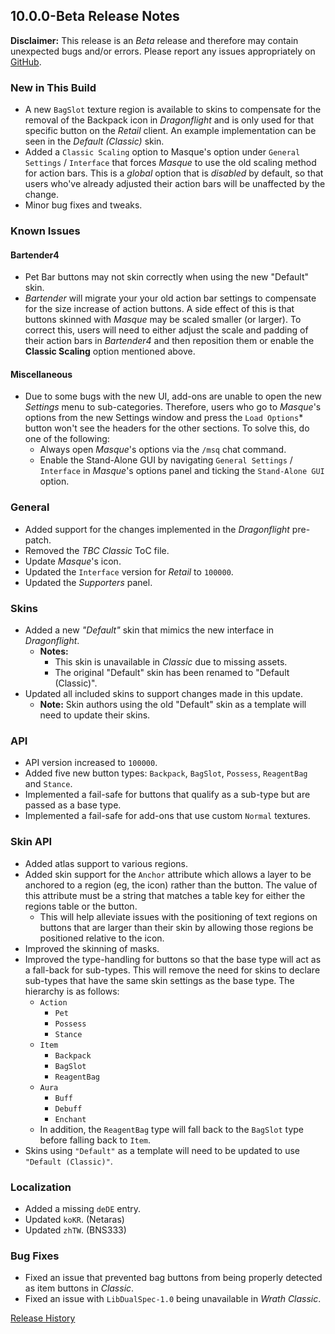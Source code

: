 ## 10.0.0-Beta Release Notes

**Disclaimer:** This release is an _Beta_ release and therefore may contain unexpected bugs and/or errors. Please report any issues appropriately on [GitHub](https://github.com/SFX-WoW/Masque "Masque @ GitHub").

### New in This Build

- A new `BagSlot` texture region is available to skins to compensate for the removal of the Backpack icon in _Dragonflight_ and is only used for that specific button on the _Retail_ client. An example implementation can be seen in the _Default (Classic)_ skin.
- Added a `Classic Scaling` option to Masque's option under `General Settings` / `Interface` that forces _Masque_ to use the old scaling method for action bars. This is a _global_ option that is _disabled_ by default, so that users who've already adjusted their action bars will be unaffected by the change.
- Minor bug fixes and tweaks.

### Known Issues

#### Bartender4

- Pet Bar buttons may not skin correctly when using the new "Default" skin.
- _Bartender_ will migrate your your old action bar settings to compensate for the size increase of action buttons. A side effect of this is that buttons skinned with _Masque_ may be scaled smaller (or larger). To correct this, users will need to either adjust the scale and padding of their action bars in _Bartender4_ and then reposition them or enable the **Classic Scaling** option mentioned above.

#### Miscellaneous

- Due to some bugs with the new UI, add-ons are unable to open the new _Settings_ menu to sub-categories. Therefore, users who go to _Masque_'s options from the new Settings window and press the `Load Options`* button won't see the headers for the other sections. To solve this, do one of the following:
  - Always open _Masque_'s options via the `/msq` chat command.
  - Enable the Stand-Alone GUI by navigating `General Settings` / `Interface` in _Masque_'s options panel and ticking the `Stand-Alone GUI` option.

### General

- Added support for the changes implemented in the _Dragonflight_ pre-patch.
- Removed the _TBC Classic_ ToC file.
- Update _Masque_'s icon.
- Updated the `Interface` version for _Retail_ to `100000`.
- Updated the _Supporters_ panel.

### Skins

- Added a new _"Default"_ skin that mimics the new interface in _Dragonflight_.
  - **Notes:**
    - This skin is unavailable in _Classic_ due to missing assets.
    - The original "Default" skin has been renamed to "Default (Classic)".
- Updated all included skins to support changes made in this update.
  - **Note:** Skin authors using the old "Default" skin as a template will need to update their skins.

### API

- API version increased to `100000`.
- Added five new button types: `Backpack`, `BagSlot`, `Possess`, `ReagentBag` and `Stance`.
- Implemented a fail-safe for buttons that qualify as a sub-type but are passed as a base type.
- Implemented a fail-safe for add-ons that use custom `Normal` textures.

### Skin API

- Added atlas support to various regions.
- Added skin support for the `Anchor` attribute which allows a layer to be anchored to a region (eg, the icon) rather than the button. The value of this attribute must be a string that matches a table key for either the regions table or the button.
  - This will help alleviate issues with the positioning of text regions on buttons that are larger than their skin by allowing those regions be positioned relative to the icon.
- Improved the skinning of masks.
- Improved the type-handling for buttons so that the base type will act as a fall-back for sub-types. This will remove the need for skins to declare sub-types that have the same skin settings as the base type. The hierarchy is as follows:
  - `Action`
    - `Pet`
    - `Possess`
    - `Stance`
  - `Item`
    - `Backpack`
    - `BagSlot`
    - `ReagentBag`
  - `Aura`
    - `Buff`
    - `Debuff`
    - `Enchant`
  - In addition, the `ReagentBag` type will fall back to the `BagSlot` type before falling back to `Item`.
- Skins using `"Default"` as a template will need to be updated to use `"Default (Classic)"`.

### Localization

- Added a missing `deDE` entry.
- Updated `koKR`. (Netaras)
- Updated `zhTW`. (BNS333)

### Bug Fixes

- Fixed an issue that prevented bag buttons from being properly detected as item buttons in _Classic_.
- Fixed an issue with `LibDualSpec-1.0` being unavailable in _Wrath Classic_.

[Release History](https://github.com/SFX-WoW/Masque/wiki/History)
